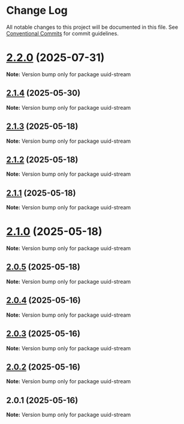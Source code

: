 # Change Log

All notable changes to this project will be documented in this file.
See [Conventional Commits](https://conventionalcommits.org) for commit guidelines.

# [2.2.0](https://github.com/launchql/launchql/compare/uuid-stream@2.1.4...uuid-stream@2.2.0) (2025-07-31)

**Note:** Version bump only for package uuid-stream





## [2.1.4](https://github.com/launchql/launchql/compare/uuid-stream@2.1.3...uuid-stream@2.1.4) (2025-05-30)

**Note:** Version bump only for package uuid-stream





## [2.1.3](https://github.com/launchql/launchql/compare/uuid-stream@2.1.2...uuid-stream@2.1.3) (2025-05-18)

**Note:** Version bump only for package uuid-stream





## [2.1.2](https://github.com/launchql/launchql/compare/uuid-stream@2.1.1...uuid-stream@2.1.2) (2025-05-18)

**Note:** Version bump only for package uuid-stream





## [2.1.1](https://github.com/launchql/launchql/compare/uuid-stream@2.1.0...uuid-stream@2.1.1) (2025-05-18)

**Note:** Version bump only for package uuid-stream





# [2.1.0](https://github.com/launchql/launchql/compare/uuid-stream@2.0.5...uuid-stream@2.1.0) (2025-05-18)

**Note:** Version bump only for package uuid-stream





## [2.0.5](https://github.com/launchql/launchql/compare/uuid-stream@2.0.4...uuid-stream@2.0.5) (2025-05-18)

**Note:** Version bump only for package uuid-stream





## [2.0.4](https://github.com/launchql/launchql/compare/uuid-stream@2.0.3...uuid-stream@2.0.4) (2025-05-16)

**Note:** Version bump only for package uuid-stream





## [2.0.3](https://github.com/launchql/launchql/compare/uuid-stream@2.0.2...uuid-stream@2.0.3) (2025-05-16)

**Note:** Version bump only for package uuid-stream





## [2.0.2](https://github.com/launchql/launchql/compare/uuid-stream@2.0.1...uuid-stream@2.0.2) (2025-05-16)

**Note:** Version bump only for package uuid-stream





## 2.0.1 (2025-05-16)

**Note:** Version bump only for package uuid-stream
